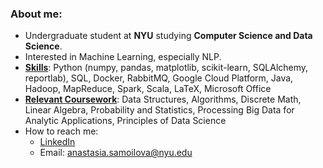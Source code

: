 ### About me:

- Undergraduate student at **NYU** studying **Computer Science and Data Science**. 
- Interested in Machine Learning, especially NLP.
- <ins>**Skills**</ins>: Python (numpy, pandas, matplotlib, scikit-learn, SQLAlchemy, reportlab), SQL, Docker, RabbitMQ, Google Cloud Platform, Java, Hadoop, MapReduce, Spark, Scala, LaTeX, Microsoft Office
- <ins>**Relevant Coursework**</ins>: Data Structures, Algorithms, Discrete Math, Linear Algebra, Probability and Statistics, Processing Big Data for Analytic Applications, Principles of Data Science 
- How to reach me: 
  - [LinkedIn](https://www.linkedin.com/in/anastasia-samoilova01)
  - Email: anastasia.samoilova@nyu.edu
